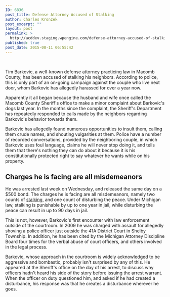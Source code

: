 ```yaml
---
ID: 6836
post_title: Defense Attorney Accused of Stalking
author: Charles Kronzek
post_excerpt: ""
layout: post
permalink: >
  http://acddev.staging.wpengine.com/defense-attorney-accused-of-stalking.html
published: true
post_date: 2015-08-11 06:55:42
---
```

&nbsp;

<span style="font-weight: 400;">Tim Barkovic, a well-known defense attorney practicing law in Macomb County, has been accused of stalking his neighbors. According to police, this is only part of an on-going campaign against the couple who live next door, whom Barkovic has allegedly harassed for over a year now.</span><!--more-->

<span style="font-weight: 400;">Apparently it all began because the husband and wife once called the Macomb County Sheriff's </span><span style="font-weight: 400;">office to make a minor complaint about Barkovic's dogs last year. In the months since the complaint, the Sheriff's Department has repeatedly responded to calls made by the neighbors regarding Barkovic's behavior towards them. </span>

<span style="font-weight: 400;">Barkovic has allegedly found numerous opportunities to insult them, calling them crude names, and shouting vulgarities at them. Police have a number of recorded conversations, provided by the neighboring couple, in which Barkovic uses foul language, claims he will never stop doing it, and tells them that there's nothing they can do about it because it is his constitutionally protected right to say whatever he wants while on his property.</span>


<h2>Charges he is facing are all misdemeanors</h2>

<span style="font-weight: 400;">He was arrested last week on Wednesday, and released the same day on a $500 bond. The charges he is facing are all misdemeanors, namely two counts of <a href="http://acddev.staging.wpengine.com/protection-orders.html" target="_blank">stalking</a>, and one count of disturbing the peace. Under Michigan law, stalking is punishable by up to one year in jail, while disturbing the peace can result in up to 90 days in jail.</span>

<span style="font-weight: 400;">This is not, however, Barkovic's first encounter with law enforcement outside of the courtroom. In 2009 he was charged with assault for allegedly shoving a police officer just outside the 41A District Court in Shelby Township. In addition, he has been cited by the Michigan Attorney Discipline Board four times for the verbal abuse of court officers, and others involved in the legal process.</span>

<span style="font-weight: 400;">Barkovic, whose approach in the courtroom is widely acknowledged to be aggressive and bombastic, probably isn't surprised by any of this. He appeared at the Sheriff's office on the day of his arrest, to discuss why officers hadn't heard his side of the story before issuing the arrest warrant. When the officer on duty questioned him, and asked if he had created a disturbance, his response was that he creates a disturbance wherever he goes. </span>